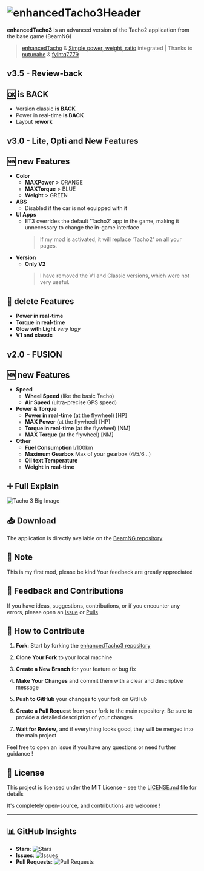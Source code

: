 # ![enhancedTacho3Header](https://github.com/YDeltagon/BeamNG_eTacho/raw/Master/screenshots/Header.png)


**enhancedTacho3** is an advanced version of the Tacho2 application from the base game (BeamNG)

> [enhancedTacho](https://www.beamng.com/resources/enhanced-tachometer.27289/) & [Simple power, weight, ratio](https://www.beamng.com/resources/simple-power-weight-ratio.23693/) integrated | Thanks to [nutunabe](https://www.beamng.com/resources/authors/nutunabe.541038/)  & [fylhtq7779](https://www.beamng.com/members/fylhtq7779.133344)


## **v3.5** - Review-back

## 🆗 is BACK
- Version classic **is BACK**
- Power in real-time **is BACK**
- Layout **rework**


## **v3.0** - Lite, Opti and New Features

## 🆕 new Features
- **Color**
  - **MAXPower** > ORANGE
  - **MAXTorque** > BLUE
  - **Weight** > GREEN
- **ABS**
  - Disabled if the car is not equipped with it
- **UI Apps**
  - ET3 overrides the default 'Tacho2' app in the game, making it unnecessary to change the in-game interface
    >If my mod is activated, it will replace 'Tacho2' on all your pages.
- **Version**
  - **Only V2**
     > I have removed the V1 and Classic versions, which were not very useful.

## 🥺 delete Features
- **Power in real-time**
- **Torque in real-time**
- **Glow with Light** *very lagy*
- **V1 and classic**

## **v2.0** - FUSION

## 🆕 new Features
- **Speed**
  - **Wheel Speed** (like the basic Tacho)
  - **Air Speed** (ultra-precise GPS speed)
- **Power & Torque**
  - **Power in real-time** (at the flywheel) [HP]
  - **MAX Power** (at the flywheel) [HP]
  - **Torque in real-time** (at the flywheel) [NM]
  - **MAX Torque** (at the flywheel) [NM]
- **Other**
  - **Fuel Consumption** l/100km
  - **Maximum Gearbox** Max of your gearbox (4/5/6...)
  - **️Oil text Temperature**
  - **Weight in real-time**


## ➕ Full Explain
![Tacho 3 Big Image](https://github.com/YDeltagon/BeamNG_eTacho/raw/Master/screenshots/enhancedTacho-BIG.png)


## 📥 Download
The application is directly available on the [BeamNG repository](https://www.beamng.com/resources/enhancedtacho3.27982)


## 📌 Note
This is my first mod, please be kind
Your feedback are greatly appreciated


## 📝 Feedback and Contributions
If you have ideas, suggestions, contributions, or if you encounter any errors, please open an [Issue](https://github.com/YDeltagon/BeamNG_Tacho3/issues) or [Pulls](https://github.com/YDeltagon/BeamNG_Tacho3/pulls)


## 🤝 How to Contribute
1. **Fork**: Start by forking the [enhancedTacho3 repository](https://github.com/YDeltagon/BeamNG_Tacho3)

2. **Clone Your Fork** to your local machine

3. **Create a New Branch** for your feature or bug fix

4. **Make Your Changes** and commit them with a clear and descriptive message

5. **Push to GitHub** your changes to your fork on GitHub

6. **Create a Pull Request** from your fork to the main repository. Be sure to provide a detailed description of your changes

7. **Wait for Review**, and if everything looks good, they will be merged into the main project

Feel free to open an issue if you have any questions or need further guidance !


## 📜 License

This project is licensed under the MIT License - see the [LICENSE.md](LICENSE.md) file for details

It's completely open-source, and contributions are welcome !


---


## 📊 GitHub Insights

- **Stars**: ![Stars](https://img.shields.io/github/stars/YDeltagon/BeamNG_Tacho3?style=flat-square&logo=github)
- **Issues**: ![Issues](https://img.shields.io/github/issues/YDeltagon/BeamNG_Tacho3?style=flat-square&logo=github)
- **Pull Requests**: ![Pull Requests](https://img.shields.io/github/issues-pr/YDeltagon/BeamNG_Tacho3?style=flat-square&logo=github)

